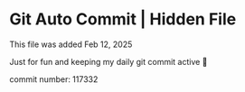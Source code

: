 # Git Auto Commit | Hidden File

This file was added Feb 12, 2025

Just for fun and keeping my daily git commit active 🤪

commit number: 117332
